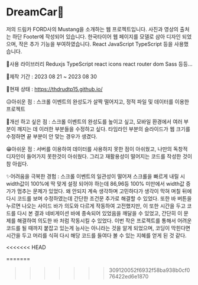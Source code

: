 # DreamCar🚗

저의 드림카 FORD사의 Mustang을 소개하는 웹 프로젝트입니다.
사진과 영상의 출처는 하단 Footer에 작성되어 있습니다.
한국타이어 웹 페이지를 모델로 삼아 디자인 되었으며, 작은 추가 기능을 부여하였습니다.
React JavaScript TypeScript 등을 사용했습니다.

🎨사용 라이브러리
  Reduxjs
  TypeScript
  react icons
  react router dom
  Sass
  등등...

📅제작 기간 : 2023 08 21 ~ 2023 08 30


📢현재 상태 : https://thdrudtp15.github.io/


😥아쉬운 점 : 스크롤 이벤트의 완성도가 살짝 떨어지고, 정적 파일 및 데이터를 이용한 프로젝트


🧐개선 하고 싶은 점 : 스크롤 이벤트의 완성도를 높이고 싶고, 모바일 환경에서 여러 부분이 깨지는 데 이러한 부분들을 수정하고 싶다. 타임라인 부분의 슬라이드가 웹 크기를 수정하면 끝 부분이 안 맞는 경우가 생겼다.

😁아쉬운 점 : 서버를 이용하여 데이터를 사용하지 못한 점이 아쉬웠고, 나만의 독창적 디자인이 들어가지 못한것이 아쉬웠다. 그리고 재활용성이 떨어지는 코드를 작성한 것이 참 아쉽다.

✨어려움을 극복한 경험 : 스크롤 이벤트의 일관성이 떨어져 스크롤을 빠르게 내릴 시 width값이 100%에 딱 맞게 설정 되어야 하는데 86,96등 100% 미만에서 width값 증가가 멈추는 문제가 있었다. 왜 안되지 계속 생각하며 고민하다가 생각이 막혀 며칠 뒤에 다시 코드를 보며 수정하였는데 간단한 조건문 추가로 해결할 수 있었다.
또한 바 버튼을 누르면 나오는 사이드 바가 의도와 다르게 작동하여 고전했지만, 이 또한 시간을 두고 코드를 다시 본 결과 네비게이션 바에 종속되어 있었음을 깨달을 수 있었고, 간단히 이 문제를 해결하여 의도한 바 처럼 작동시킬 수 있었다.
이번 작은 프로젝트를 통해서 어려운 코드를 될 때까지 붙잡고 있는게 능사는 아니라는 것을 알게 되었으며, 코딩이 막힌다면 시간을 두고 머리를 식혀 다시 해당 코드를 들여다 볼 수 있는 지혜를 얻게 된 것 같다.






<<<<<<< HEAD


=======
>>>>>>> 309120052f6932f58ba938b0cf076422ed6e1870
